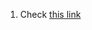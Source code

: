 1. Check [this link](https://medium.com/@gx578007/searching-vector-set-and-unordered-set-6649d1aa7752)
